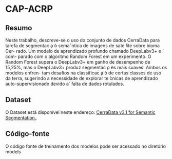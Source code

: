 # CAP-ACRP

## Resumo
Neste trabalho, descreve-se o uso do conjunto de dados CerraData para tarefa de segmentac ̧a ̃o semaˆntica de imagens de sate ́lite sobre bioma Cer- rado. Um modelo de aprendizado profundo chamado DeepLabv3+ e ́ com- parado com o algoritmo Random Forest em um experimento. O Random Forest supera o DeepLabv3+ em ganho de desempenho de 15,25%, mas o DeepLabv3+ produz segmentac ̧o ̃es mais suaves. Ambos os modelos enfren- tam desafios na classificac ̧a ̃o de certas classes de uso da terra, sugerindo a necessidade de explorar te ́cnicas de aprendizado auto-supervisionado devido a` falta de dados rotulados.

## Dataset
O Dataset está disponível neste endereço: [CerraData v3.1 for Semantic Segmentation.](https://www.kaggle.com/datasets/cerranet/cerradatav31-for-semantic-segmentation). 

## Código-fonte
O código fonte de treinamento dos modelos pode ser acessado no diretório models
